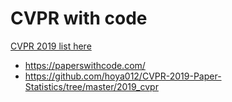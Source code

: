 # CVPR with code

[CVPR 2019 list here](https://github.com/jonahthelion/cvpr_with_code/blob/master/cvpr_2019_github_links.csv)

- https://paperswithcode.com/
- https://github.com/hoya012/CVPR-2019-Paper-Statistics/tree/master/2019_cvpr 